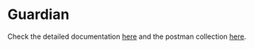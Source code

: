 # Guardian

Check the detailed documentation [here](https://github.com/txsoura/guardian/wiki) and the postman collection [here](https://documenter.getpostman.com/view/9249529/Uyr8mHso).
